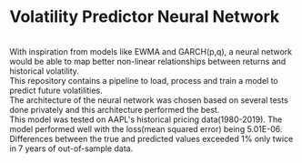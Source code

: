 # Volatility Predictor Neural Network
<br>
With inspiration from models like EWMA and GARCH(p,q), a neural network would be able to map better non-linear relationships between returns and historical volatility.<br>
This repository contains a pipeline to load, process and train a model to predict future volatilities.<br>
The architecture of the neural network was chosen based on several tests done privately and this architecture performed the best.<br>
This model was tested on AAPL's historical pricing data(1980-2019). The model performed well with the loss(mean squared error) being 5.01E-06. Differences between the true and predicted values exceeded 1% only twice in 7 years of out-of-sample data.
